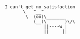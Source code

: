 <pre>

 I can't get no satisfaction 
        \   ^__^
         \  (oo)\_______
            (__)\       )\/\
                ||----w |
                ||     ||


</pre>
